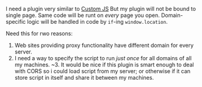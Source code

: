 I need a plugin very similar to [Custom JS](https://chrome.google.com/webstore/detail/custom-javascript-for-web/poakhlngfciodnhlhhgnaaelnpjljija)
But my plugin will not be bound to single page. Same code will be runt on _every_ page you open.
Domain-specific logic will be handled in code by `if`-ing `window.location`.

Need this for rwo reasons:
1. Web sites providing proxy functionality have different domain for every server.
2. I need a way to specify the script to run _just once_ for all domains of all my machines.
~3. It would be nice if this plugin is smart enough to deal with CORS so i could load script from my server;
or otherwise if it can store script in itself and share it between my machines.